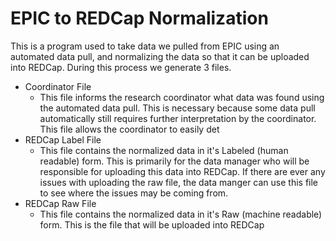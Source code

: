 # EPIC to REDCap Normalization
This is a program used to take data we pulled from EPIC using an automated data pull, and normalizing the data so that
it can be uploaded into REDCap. During this process we generate 3 files.
-   Coordinator File
    - This file informs the research coordinator what data was found using the automated data pull. This is necessary
    because some data pull automatically still requires further interpretation by the coordinator. This file allows the
    coordinator to easily det
-   REDCap Label File
    - This file contains the normalized data in it's Labeled (human readable) form. This is primarily for the
     data manager who will be responsible for uploading this data into REDCap. If there are ever any issues with
     uploading the raw file, the data manger can use this file to see where the issues may be coming from.
-   REDCap Raw File
    - This file contains the normalized data in it's Raw (machine readable) form. This is the file that will be uploaded
    into REDCap
